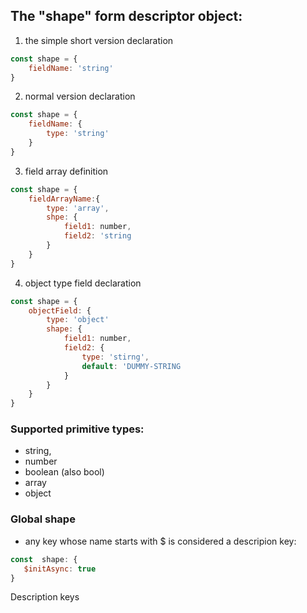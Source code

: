 ## The "shape" form descriptor object:


1. the simple short version declaration

``` javascript
const shape = {
    fieldName: 'string'
}
```

2. normal version declaration

``` javascript
const shape = {
    fieldName: {
        type: 'string'
    }
}
```
3. field array definition

``` javascript
const shape = {
    fieldArrayName:{
        type: 'array',
        shpe: {
            field1: number,
            field2: 'string
        }
    }
}
```

4. object type field declaration

``` javascript
const shape = {
    objectField: {
        type: 'object'
        shape: {
            field1: number,
            field2: {
                type: 'stirng',
                default: 'DUMMY-STRING
            }
        }
    }
}
```

### Supported primitive types:
- string,
- number
- boolean (also bool)
- array
- object

### Global shape 
 - any key whose name starts with $ is considered a descripion key:
 ```javascript
const  shape: {
    $initAsync: true
 }
```
Description keys